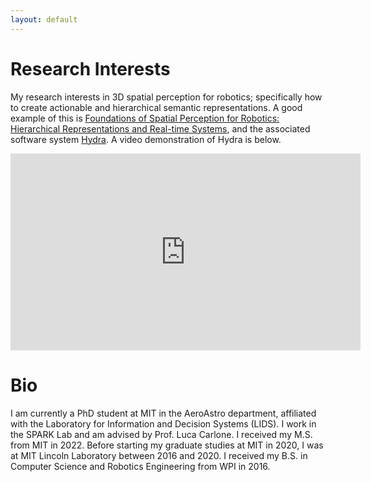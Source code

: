 ```yaml
---
layout: default
---
```


# Research Interests

My research interests in 3D spatial perception for robotics; specifically how to create actionable and hierarchical semantic representations.
A good example of this is [Foundations of Spatial Perception for Robotics: Hierarchical Representations and Real-time Systems](https://journals.sagepub.com/doi/10.1177/02783649241229725), and the associated software system [Hydra](https://github.com/MIT-SPARK/Hydra).
A video demonstration of Hydra is below.

<center>
    <iframe width="560" height="315" src="https://www.youtube.com/embed/AEaBq2-FeY0?si=U0R4iFdDIuvd9sHu" title="YouTube video player" frameborder="0" allow="accelerometer; autoplay; clipboard-write; encrypted-media; gyroscope; picture-in-picture; web-share" referrerpolicy="strict-origin-when-cross-origin" allowfullscreen></iframe>
</center>

# Bio

I am currently a PhD student at MIT in the AeroAstro department, affiliated with the Laboratory for Information and Decision Systems (LIDS).
I work in the SPARK Lab and am advised by Prof. Luca Carlone.
I received my M.S. from MIT in 2022.
Before starting my graduate studies at MIT in 2020, I was at MIT Lincoln Laboratory between 2016 and 2020.
I received my B.S. in Computer Science and Robotics Engineering from WPI in 2016.
